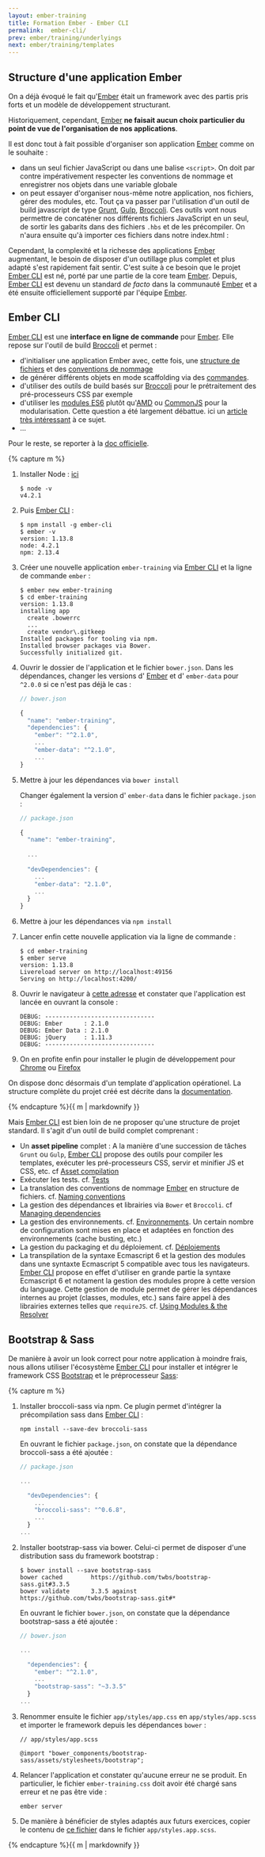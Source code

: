 ```yaml
---
layout: ember-training
title: Formation Ember - Ember CLI
permalink:  ember-cli/
prev: ember/training/underlyings
next: ember/training/templates
---
```


## Structure d'une application Ember

On a déjà évoqué le fait qu'[Ember][ember] était un framework avec des partis pris forts et un modèle de développement structurant. 

Historiquement, cependant, [Ember][ember] **ne faisait aucun choix particulier du point de vue de l'organisation de nos applications**.

Il est donc tout à fait possible d'organiser son application [Ember][ember] comme on le souhaite : 

- dans un seul fichier JavaScript ou dans une balise `<script>`. On doit par contre impérativement respecter les conventions de 
  nommage et enregistrer nos objets dans une variable globale
- on peut essayer d'organiser nous-même notre application, nos fichiers, gérer des modules, etc. Tout ça va passer par l'utilisation 
  d'un outil de build javascript de type [Grunt](http://gruntjs.com/), [Gulp](http://gulpjs.com/), [Broccoli][broccoli]. 
  Ces outils vont nous permettre de concaténer nos différents fichiers JavaScript en un seul, de sortir les gabarits dans des fichiers
  `.hbs` et de les précompiler. On n'aura ensuite qu'à importer ces fichiers dans notre index.html :

Cependant, la complexité et la richesse des applications [Ember][ember] augmentant, le besoin de disposer d'un outillage plus complet
et plus adapté s'est rapidement fait sentir. C'est suite à ce besoin que le projet [Ember CLI][ember-cli] est né, porté par une partie de la core team [Ember][ember]. Depuis, [Ember CLI][ember-cli] est
devenu un standard *de facto* dans la communauté [Ember][ember] et a été ensuite officiellement supporté par l'équipe [Ember][ember].

## Ember CLI

[Ember CLI][ember-cli] est une **interface en ligne de commande** pour [Ember][ember]. Elle repose
sur l'outil de build [Broccoli][broccoli] et permet : 

* d'initialiser une application Ember avec, cette fois, une [structure de fichiers][folder-layout] et des
  [conventions de nommage](http://www.ember-cli.com/#naming-conventions)
* de générer différents objets en mode scaffolding via des [commandes](http://www.ember-cli.com/#using-ember-cli).
* d'utiliser des outils de build basés sur [Broccoli][broccoli] pour le prétraitement des pré-processeurs CSS par exemple
* d'utiliser les [modules ES6](https://people.mozilla.org/~jorendorff/es6-draft.html) plutôt 
  qu'[AMD](http://en.wikipedia.org/wiki/Asynchronous_module_definition) ou 
  [CommonJS](http://en.wikipedia.org/wiki/CommonJS) pour la modularisation. Cette question a été
  largement débattue. ici un [article très intéressant](http://tomdale.net/2012/01/amd-is-not-the-answer/) à ce sujet.
* ...

Pour le reste, se reporter à la [doc officielle][ember-cli].

<div class="work no-answer">
    {% capture m %}

1. Installer Node : [ici](https://nodejs.org/en/)
 
    ```console
    $ node -v
    v4.2.1
    ```

1. Puis [Ember CLI][ember-cli] : 

    ```console
    $ npm install -g ember-cli
    $ ember -v
    version: 1.13.8
    node: 4.2.1
    npm: 2.13.4
    ```

1. Créer une nouvelle application ``ember-training`` via [Ember CLI](http://www.ember-cli.com/) et la ligne de commande `ember` :

    ```console
    $ ember new ember-training
    $ cd ember-training
    version: 1.13.8
    installing app
      create .bowerrc
      ...
      create vendor\.gitkeep
    Installed packages for tooling via npm.
    Installed browser packages via Bower.
    Successfully initialized git.
    ```

1. Ouvrir le dossier de l'application et le fichier ``bower.json``. Dans les dépendances, changer les versions 
d' [Ember][ember] et d' ``ember-data`` pour ``^2.0.0`` si ce n'est pas déjà le cas : 

    ```javascript
    // bower.json
    
    {
      "name": "ember-training",
      "dependencies": {
        "ember": "^2.1.0",
        ...
        "ember-data": "^2.1.0",
        ...
    }
    ```

1. Mettre à jour les dépendances via ``bower install``

    Changer également la version d' ``ember-data`` dans le fichier ``package.json`` : 

    ```javascript
    // package.json
    
    {
      "name": "ember-training",
      
      ...
      
      "devDependencies": {
        ...
        "ember-data": "2.1.0",
        ...
      }
    }
    ``` 

1. Mettre à jour les dépendances via ``npm install``

1. Lancer enfin cette nouvelle application via la ligne de commande : 

    ```console
    $ cd ember-training
    $ ember serve
    version: 1.13.8
    Livereload server on http://localhost:49156
    Serving on http://localhost:4200/
    ```

1. Ouvrir le navigateur à [cette adresse](http://localhost:4200/) et constater que l'application est lancée en ouvrant la console :

    ```console
    DEBUG: -------------------------------
    DEBUG: Ember      : 2.1.0
    DEBUG: Ember Data : 2.1.0
    DEBUG: jQuery     : 1.11.3
    DEBUG: -------------------------------
    ```

1. On en profite enfin pour installer le plugin de développement pour [Chrome](https://chrome.google.com/webstore/detail/ember-inspector/bmdblncegkenkacieihfhpjfppoconhi)
ou [Firefox](https://addons.mozilla.org/fr/firefox/addon/ember-inspector/)

On dispose donc désormais d'un template d'application opérationel. La structure complète du projet créé est décrite dans la 
[documentation](folder-layout).

  {% endcapture %}{{ m | markdownify }}
</div>

Mais [Ember CLI][ember-cli] est bien loin de ne proposer qu'une structure de projet standard. Il s'agit d'un outil de build complet comprenant : 

* Un **asset pipeline** complet : A la manière d'une succession de tâches ``Grunt`` ou ``Gulp``, [Ember CLI][ember-cli] propose des outils pour compiler les templates, exécuter les pré-processeurs CSS,
  servir et minifier JS et CSS, etc. cf [Asset compilation](http://www.ember-cli.com/user-guide/#asset-compilation)
* Exécuter les tests. cf. [Tests](http://www.ember-cli.com/user-guide/#testing)
* La translation des conventions de nommage [Ember][ember] en structure de fichiers. cf. [Naming conventions](http://www.ember-cli.com/user-guide/#naming-conventions)
* La gestion des dépendances et librairies via ``Bower`` et ``Broccoli``. cf [Managing dependencies](http://www.ember-cli.com/user-guide/#naming-conventions)
* La gestion des environnements. cf. [Environnements](http://www.ember-cli.com/user-guide/#Environments). Un certain nombre de configuration sont mises en place et adaptées en fonction des environnements 
  (cache busting, etc.)
* La gestion du packaging et du déploiement. cf. [Déploiements](http://www.ember-cli.com/user-guide/#deployments)
* La transpilation de la syntaxe Ecmascript 6 et la gestion des modules dans une syntaxte Ecmascript 5 compatible avec tous les navigateurs. [Ember CLI][ember-cli] propose en effet d'utiliser en grande partie la
  syntaxe Ecmascript 6 et notament la gestion des modules propre à cette version du language. Cette gestion de module permet de gérer les dépendances internes au projet (classes, modules, etc.) sans faire appel
  à des librairies externes telles que ``requireJS``. cf. [Using Modules & the Resolver](http://www.ember-cli.com/user-guide/#using-modules)


## Bootstrap & Sass

De manière à avoir un look correct pour notre application à moindre frais, nous allons utiliser l'écosystème [Ember CLI][ember-cli] pour installer et intégrer 
le framework CSS [Bootstrap](http://getbootstrap.com/) et le préprocesseur [Sass](http://sass-lang.com/):

<div class="work no-answer">
    {% capture m %}
    
1. Installer broccoli-sass via npm. Ce plugin permet d'intégrer la précompilation sass dans [Ember CLI](http://www.ember-cli.com/) : 

    ```console
    npm install --save-dev broccoli-sass
    ```
    
    En ouvrant le fichier ``package.json``, on constate que la dépendance broccoli-sass a été ajoutée : 
        
    ```javascript
    // package.json
    
    ...
    
      "devDependencies": {
        ...
        "broccoli-sass": "^0.6.8",
        ...
      }
    ...
    ```

1. Installer bootstrap-sass via bower. Celui-ci permet de disposer d'une distribution sass du framework bootstrap : 

    ```console
    $ bower install --save bootstrap-sass
    bower cached        https://github.com/twbs/bootstrap-sass.git#3.3.5
    bower validate      3.3.5 against https://github.com/twbs/bootstrap-sass.git#*
    ```
    
    En ouvrant le fichier ``bower.json``, on constate que la dépendance bootstrap-sass a été ajoutée : 
    
    ```javascript
    // bower.json
    
    ...
    
      "dependencies": {
        "ember": "^2.1.0",
        ...
        "bootstrap-sass": "~3.3.5"
      }
    ...
    ```

1. Renommer ensuite le fichier ``app/styles/app.css`` en ``app/styles/app.scss`` et importer le framework depuis les dépendances `bower` :

    ```console
    // app/styles/app.scss
    
    @import "bower_components/bootstrap-sass/assets/stylesheets/bootstrap";
    ```
    
1. Relancer l'application et constater qu'aucune erreur ne se produit. En particulier, le fichier ``ember-training.css`` doit avoir été chargé sans erreur et ne pas être vide :

    ```console
    ember server
    ```
    
1. De manière à bénéficier de styles adaptés aux futurs exercices, copier le contenu de [ce fichier](https://raw.githubusercontent.com/bmeurant/ember-training/master/app/styles/app.scss) 
   dans le fichier ``app/styles.app.scss``.
    
  {% endcapture %}{{ m | markdownify }}
</div>

[ember]: http://emberjs.com
[ember-cli]: http://www.ember-cli.com/
[folder-layout]: http://www.ember-cli.com/user-guide/#folder-layout
[html-bars]: https://github.com/tildeio/htmlbars
[ember-data]: https://github.com/emberjs/data
[broccoli]: https://github.com/broccolijs/broccoli
